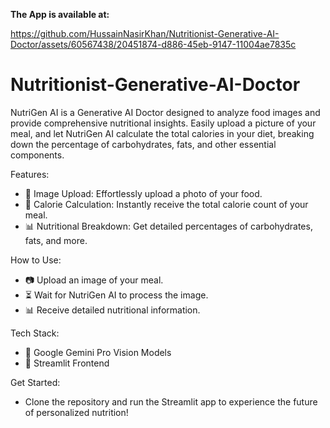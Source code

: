**The App is available at:** 

https://github.com/HussainNasirKhan/Nutritionist-Generative-AI-Doctor/assets/60567438/20451874-d886-45eb-9147-11004ae7835c

# Nutritionist-Generative-AI-Doctor
NutriGen AI is a Generative AI Doctor designed to analyze food images and provide comprehensive nutritional insights. Easily upload a picture of your meal, and let NutriGen AI calculate the total calories in your diet, breaking down the percentage of carbohydrates, fats, and other essential components.

Features:
- 📸 Image Upload: Effortlessly upload a photo of your food.
- 🍏 Calorie Calculation: Instantly receive the total calorie count of your meal.
- 📊 Nutritional Breakdown: Get detailed percentages of carbohydrates, fats, and more.

How to Use:
- 📷 Upload an image of your meal.
- ⏳ Wait for NutriGen AI to process the image.
- 📊 Receive detailed nutritional information.

Tech Stack:
- 🤖 Google Gemini Pro Vision Models
- 🔧 Streamlit Frontend

Get Started:
- Clone the repository and run the Streamlit app to experience the future of personalized nutrition!
